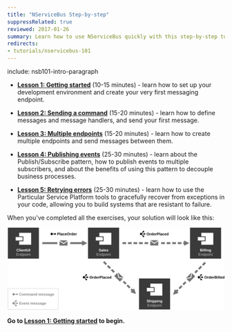 ```yaml
---
title: "NServiceBus Step-by-step"
suppressRelated: true
reviewed: 2017-01-26
summary: Learn how to use NServiceBus quickly with this step-by-step tutorial, including the architectural concepts behind it.
redirects:
- tutorials/nservicebus-101
---
```


include: nsb101-intro-paragraph

- **[Lesson 1: Getting started](1-getting-started/)** (10-15 minutes) - learn how to set up your development environment and create your very first messaging endpoint.

- **[Lesson 2: Sending a command](2-sending-a-command/)** (15-20 minutes) - learn how to define messages and message handlers, and send your first message.

- **[Lesson 3: Multiple endpoints](3-multiple-endpoints/)** (15-20 minutes) - learn how to create multiple endpoints and send messages between them.

- **[Lesson 4: Publishing events](4-publishing-events/)** (25-30 minutes) - learn about the Publish/Subscribe pattern, how to publish events to multiple subscribers, and about the benefits of using this pattern to decouple business processes.

- **[Lesson 5: Retrying errors](5-retrying-errors/)** (25-30 minutes) - learn how to use the Particular Service Platform tools to gracefully recover from exceptions in your code, allowing you to build systems that are resistant to failure.

When you've completed all the exercises, your solution will look like this:

![Completed Solution Diagram](4-publishing-events/diagram.svg)

**Go to [**Lesson 1: Getting started**](1-getting-started/) to begin.**
